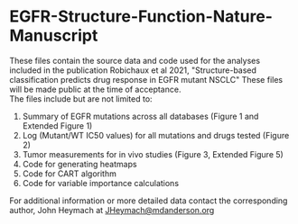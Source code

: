 # EGFR-Structure-Function-Nature-Manuscript

These files contain the source data and code used for the analyses included in the publication Robichaux et al 2021, "Structure-based classification predicts drug response in EGFR mutant NSCLC"  These files will be made public at the time of acceptance.  
The files include but are not limited to: 
1. Summary of EGFR mutations across all databases (Figure 1 and Extended Figure 1) 
2. Log (Mutant/WT IC50 values) for all mutations and drugs tested (Figure 2) 
3. Tumor measurements for in vivo studies (Figure 3, Extended Figure 5)  
4. Code for generating heatmaps 
5. Code for CART algorithm  
6. Code for variable importance calculations  

For additional information or more detailed data contact the corresponding author, John Heymach at  JHeymach@mdanderson.org  
